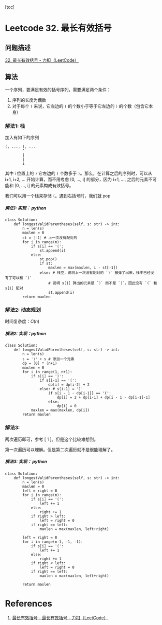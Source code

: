 [toc]


# Leetcode 32. 最长有效括号

## 问题描述

[32. 最长有效括号 - 力扣（LeetCode）](https://leetcode-cn.com/problems/longest-valid-parentheses/)

## 算法

一个序列，要满足有效的括号序列，需要满足两个条件：
1. 序列的长度为偶数
2. 对于每个 `)` 来说，它左边的 `(` 的个数小于等于它左边的 `)` 的个数（包含它本身）

### 解法1: 栈

加入有如下的序列 
```
(, ..., ), ...
        ^
        |
        |
        i
```

其中 i 位置上的 `)` 它左边的 `(` 个数多于 `)`。那么，在计算之后的序列时，可以从 i+1, i+2, ... 开始计算，而不用考虑 [0, ..., i] 的部分，因为 i+1, ..., 之后的元素不可能和 [0, ..., i] 的元素构成有效括号。

我们可以用一个栈来存储 `(`。遇到右括号时，我们就 pop

##### 解法1: 实现： python

```
class Solution:
    def longestValidParentheses(self, s: str) -> int:
        n = len(s)
        maxlen = 0
        st = [-1] # 上一次没有配对的
        for i in range(n):
            if s[i] == '(':
                st.append(i)
            else:
                st.pop()
                if st:
                    maxlen = max(maxlen, i - st[-1])
                else: # 栈空，说明上一次没有配对的 `)` 被弹了出来，栈中已经没有了可以和 `)`
                    # 说明 s[i] 弹出的元素是 `)` 而不是 `(`，因此没有 `(` 和 s[i] 配对
                    st.append(i)
        return maxlen              
```

### 解法2: 动态规划

时间复杂度：$O(n)$

##### 解法2: 实现：python

```
class Solution:
    def longestValidParentheses(self, s: str) -> int:
        n = len(s)
        s = ')' + s # 添加一个元素
        dp = [0] * (n+1)
        maxlen = 0
        for i in range(1, n+1):
            if s[i] == ')':
                if s[i-1] == '(':
                    dp[i] = dp[i-2] + 2
                else: # s[i-1] = ')'
                    if s[i - 1 - dp[i-1]] == '(':
                        dp[i] = 2 + dp[i-1] + dp[i - 1 - dp[i-1]-1]
                    else:
                        dp[i] = 0
            maxlen = max(maxlen, dp[i])
        return maxlen
```

### 解法3: 

两次遍历即可，参考 [ 1 ]。但是这个比较难想到。

第一次遍历可以理解。但是第二次遍历就不是很能理解了。

##### 解法3: 实现： python

```
class Solution:
    def longestValidParentheses(self, s: str) -> int:
        n = len(s)
        maxlen = 0
        left = right = 0
        for i in range(n):
            if s[i] == '(': 
                left += 1
            else:
                right += 1
            if right > left:
                left = right = 0
            if right == left:
                maxlen = max(maxlen, left+right)
        
        left = right = 0
        for i in range(n-1, -1, -1):
            if s[i] == '(': 
                left += 1
            else:
                right += 1
            if right < left:
                left = right = 0
            if right == left:
                maxlen = max(maxlen, left+right)

        return maxlen
```

# References
1. [最长有效括号 - 最长有效括号 - 力扣（LeetCode）](https://leetcode-cn.com/problems/longest-valid-parentheses/solution/zui-chang-you-xiao-gua-hao-by-leetcode-solution/)